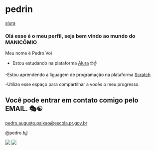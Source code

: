 # pedrin
[alura](https://cursos.alura.com.br/loginForm?logout)
### Olá esse é o meu perfil, seja bem vindo ao mundo do MANICÔMIO
Meu nome é Pedro Voi 
 
 - Estou estudando na plataforma [Alura](https://cursos.alura.com.br/loginForm?logout) 🤓☝️
 
 -Estou aprendendo a liguagem de programação na plataforma [Scratch](https://scratch.mit.edu/)
 
 -Utilizo esse espaço para compartilhar a vocẽs o meu progresso.

## Você pode entrar em contato comigo pelo EMAIL. 🎭☯️

pedro.augusto.paixao@escola.pr.gov.br

@pedro._bjj_

![](https://media.tenor.com/fYor2mjz-r4AAAAM/ronaldo.gif)
![](https://media.tenor.com/-WJZMWuiy38AAAAM/bom-dia-valtatu%C3%AD-bom-dia.gif)

